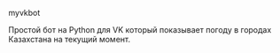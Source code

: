 myvkbot

Простой бот на Python для VK который показывает погоду в городах Казахстана на текущий момент.
